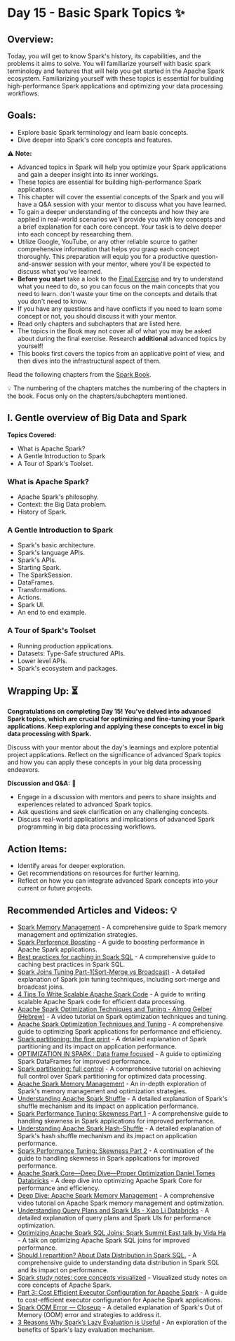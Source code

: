# Day 15 - Basic Spark Topics :sparkles:

## Overview:
Today, you will get to know Spark's history, its capabilities, and the problems it aims to solve.
You will familiarize yourself with basic spark terminology and features that will help you get started in the Apache Spark ecosystem.
Familiarizing yourself with these topics is essential for building high-performance Spark applications and optimizing your data processing workflows.

## Goals:
- Explore basic Spark terminology and learn basic concepts.
- Dive deeper into Spark's core concepts and features.

:warning: **Note:**
- Advanced topics in Spark will help you optimize your Spark applications and gain a deeper insight into its inner workings.
- These topics are essential for building high-performance Spark applications.
- This chapter will cover the essential concepts of the Spark and you will have a Q&A session with your mentor to discuss what you have learned.
- To gain a deeper understanding of the concepts and how they are applied in real-world scenarios we'll provide you with key concepts and a brief explanation for each core concept. Your task is to delve deeper into each concept by researching them. 
- Utilize Google, YouTube, or any other reliable source to gather comprehensive information that helps you grasp each concept thoroughly. This preparation will equip you for a productive question-and-answer session with your mentor, where you'll be expected to discuss what you've learned.
- **Before you start**  take a look to the [Final Exercise](final_exercise_04.md) and try to understand what you need to do, so you can focus on the main concepts that you need to learn. don't waste your time on the concepts and details that you don't need to know.
- If you have any questions and have conflicts if you need to learn some concept or not, you should discuss it with your mentor.
- Read only chapters and subchapters that are listed here.
- The topics in the Book may not cover all of what you may be asked about during the final exercise. Research **additional** advanced topics by yourself!
- This books first covers the topics from an applicative point of view, and then dives into the infrastructural aspect of them.

Read the following chapters from the [Spark Book](https://tinyurl.com/ykb29t4f).

:bulb: The numbering of the chapters matches the numbering of the chapters in the book.
Focus only on the chapters/subchapters mentioned. 

## I. Gentle overview of Big Data and Spark
**Topics Covered:**
- What is Apache Spark?
- A Gentle Introduction to Spark
- A Tour of Spark's Toolset.

### What is Apache Spark?
- Apache Spark's philosophy.
- Context: the Big Data problem.
- History of Spark.

### A Gentle Introduction to Spark
- Spark's basic architecture.
- Spark's language APIs.
- Spark's APIs.
- Starting Spark.
- The SparkSession.
- DataFrames.
- Transformations.
- Actions.
- Spark UI.
- An end to end example.

### A Tour of Spark's Toolset
- Running production applications.
- Datasets: Type-Safe structured APIs.
- Lower level APIs.
- Spark's ecosystem and packages.

## **Wrapping Up:** :hourglass_flowing_sand:
**Congratulations on completing Day 15! You've delved into advanced Spark topics, which are crucial for optimizing and fine-tuning your Spark applications. Keep exploring and applying these concepts to excel in big data processing with Spark.**

Discuss with your mentor about the day's learnings and explore potential project applications. Reflect on the significance of advanced Spark topics and how you can apply these concepts in your big data processing endeavors.

**Discussion and Q&A:** :raising_hand:
  - Engage in a discussion with mentors and peers to share insights and experiences related to advanced Spark topics.
  - Ask questions and seek clarification on any challenging concepts.
  - Discuss real-world applications and implications of advanced Spark programming in big data processing workflows.

## **Action Items:**
- Identify areas for deeper exploration.
- Get recommendations on resources for further learning.
- Reflect on how you can integrate advanced Spark concepts into your current or future projects.

## **Recommended Articles and Videos:** :bulb:
- [Spark Memory Management](https://community.cloudera.com/t5/Community-Articles/Spark-Memory-Management/ta-p/317794#:~:text=Spark%20Memory%20is%20the%20memory,storage%20memory%20of%20this%20segment.) - A comprehensive guide to Spark memory management and optimization strategies.
- [Spark Perforence Boosting](https://towardsdatascience.com/apache-spark-performance-boosting-e072a3ec1179) - A guide to boosting performance in Apache Spark applications.
- [Best practices for caching in Spark SQL](https://towardsdatascience.com/best-practices-for-caching-in-spark-sql-b22fb0f02d34?_branch_match_id=1291428628002391767&_branch_referrer=H4sIAAAAAAAAA8soKSkottLXz8nMy9bLTU3JLM3VS87P1Q9LK7cILisqMypNAgBOSaAeIwAAAA%3D%3D) - A comprehensive guide to caching best practices in Spark SQL.
- [Spark Joins Tuning Part-1(Sort-Merge vs Broadcast)](https://medium.com/swlh/spark-joins-tuning-part-1-sort-merge-vs-broadcast-a98d82610cf0) - A detailed explanation of Spark join tuning techniques, including sort-merge and broadcast joins.
- [4 Tips To Write Scalable Apache Spark Code](https://pub.towardsai.net/4-tips-to-write-scalable-apache-spark-code-1c736e4d698e) - A guide to writing scalable Apache Spark code for efficient data processing.
- [Apache Spark Optimization Techniques and Tuning - Almog Gelber (Hebrew)](https://www.youtube.com/watch?v=BzVrPCIeXuY) - A video tutorial on Spark optimization techniques and tuning.
- [Apache Spark Optimization Techniques and Tuning](https://link.medium.com/ssMBzZ2u2ub) - A comprehensive guide to optimizing Spark applications for performance and efficiency.
- [Spark partitioning: the fine print](https://link.medium.com/N5FLo0Xu2ub) - A detailed explanation of Spark partitioning and its impact on application performance.
- [OPTIMIZATION IN SPARK : Data frame focused](https://link.medium.com/qU8KaZPu2ub) - A guide to optimizing Spark DataFrames for improved performance.
- [Spark partitioning: full control](https://link.medium.com/c6HaLDKu2ub) - A comprehensive tutorial on achieving full control over Spark partitioning for optimized data processing.
- [Apache Spark Memory Management](https://link.medium.com/Kp7ANdJu2ub) - An in-depth exploration of Spark's memory management and optimization strategies.
- [Understanding Apache Spark Shuffle](https://link.medium.com/bt6yuLHu2ub) - A detailed explanation of Spark's shuffle mechanism and its impact on application performance.
- [Spark Performance Tuning: Skewness Part 1](https://link.medium.com/75bcHwFu2ub) - A comprehensive guide to handling skewness in Spark applications for improved performance.
- [Understanding Apache Spark Hash-Shuffle](https://link.medium.com/Cbmrk0Du2ub) - A detailed explanation of Spark's hash shuffle mechanism and its impact on application performance.
- [Spark Performance Tuning: Skewness Part 2](https://link.medium.com/MJdZjhzu2ub) - A continuation of the guide to handling skewness in Spark applications for improved performance.
- [Apache Spark Core—Deep Dive—Proper Optimization Daniel Tomes Databricks](https://youtu.be/daXEp4HmS-E) - A deep dive into optimizing Apache Spark Core for performance and efficiency.
- [Deep Dive: Apache Spark Memory Management](https://youtu.be/dPHrykZL8Cg) - A comprehensive video tutorial on Apache Spark memory management and optimization.
- [Understanding Query Plans and Spark UIs - Xiao Li Databricks](https://youtu.be/YgQgJceojJY) - A detailed explanation of query plans and Spark UIs for performance optimization.
- [Optimizing Apache Spark SQL Joins: Spark Summit East talk by Vida Ha](https://youtu.be/fp53QhSfQcI) - A talk on optimizing Apache Spark SQL joins for improved performance.
- [Should I repartition? About Data Distribution in Spark SQL.](https://link.medium.com/eUomzhK0Pub) - A comprehensive guide to understanding data distribution in Spark SQL and its impact on performance.
- [Spark study notes: core concepts visualized](https://link.medium.com/B1S6b3I0Pub) - Visualized study notes on core concepts of Apache Spark.
- [Part 3: Cost Efficient Executor Configuration for Apache Spark](https://link.medium.com/KFlwhEH0Pub) - A guide to cost-efficient executor configuration for Apache Spark applications.
- [Spark OOM Error — Closeup](https://link.medium.com/LLX1pap0Pub) - A detailed explanation of Spark's Out of Memory (OOM) error and strategies to address it.
- [3 Reasons Why Spark’s Lazy Evaluation is Useful](https://link.medium.com/faI3jfc0Pub) - An exploration of the benefits of Spark's lazy evaluation mechanism.
